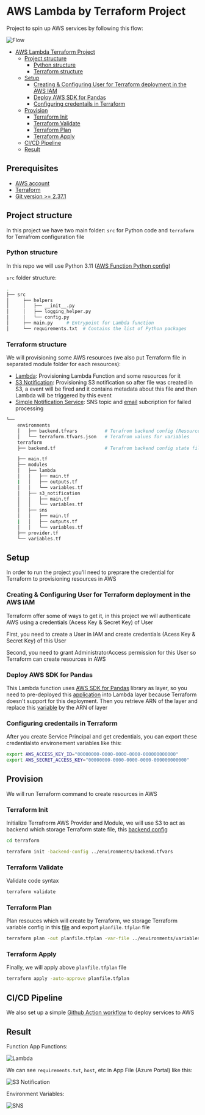 # AWS Lambda by Terraform Project

Project to spin up AWS services by following this flow:

![Flow](./assets/flow.png)

- [AWS Lambda Terraform Project](#aws-lambda-terraform-project)
  - [Project structure](#project-structure)
    - [Python structure](#python-structure)
    - [Terraform structure](#python-structure)
  - [Setup](#setup)
    - [Creating & Configuring User for Terraform deployment in the AWS IAM](#create-user)
    - [Deploy AWS SDK for Pandas](#cdeploy-aws-sdk-pandas)
    - [Configuring credentails in Terraform](#config-credentails-in-terraform)
  - [Provision](#provision)
    - [Terraform Init](#terraform-init)
    - [Terraform Validate](#terraform-validate)
    - [Terraform Plan](#terraform-plan)
    - [Terraform Apply](#terraform-apply)
  - [CI/CD Pipeline](#pipeline)
  - [Result](#result)

## Prerequisites

* [AWS account](https://aws.amazon.com/vi/free/)
* [Terraform](https://developer.hashicorp.com/terraform/tutorials/aws-get-started/install-cli)
* [Git version >= 2.37.1](https://github.com/git-guides/install-git)

## Project structure

In this project we have two main folder: `src` for Python code and `terraform` for Terrafrom configuration file

### Python structure

In this repo we will use Python 3.11 ([AWS Function Python config](./terraform/modules/lambda/main.tf#L143))

`src` folder structure:

```bash
.
├── src
│     ├── helpers                    
│     │   ├── __init__.py
│     │   ├── logging_helper.py
│     │   └── config.py
│     ├── main.py     # Entrypoint for Lambda function            
│     └── requirements.txt  # Contains the list of Python packages
```

### Terraform structure

We will provisioning some AWS resources (we also put Terraform file in separated module folder for each resources):

* [Lambda](./terraform/modules/lambda): Provisioning Lambda Function and some resources for it
* [S3 Notification](./terraform/modules/s3_notification): Provisioning S3 notification so after file was created in S3, a event will be fired and it contains metadata about this file and then Lambda will be triggered by this event
* [Simple Notification Service](./terraform/modules/sns): SNS topic and [email](./environments/variables.tfvar#L10) subcription for failed processing 

```bash
└── 
    environments
    │   ├── backend.tfvars          # Terafrom backend config (Resource group -> Storage Account -> container)
    │   └── terraform.tfvars.json   # Terafrom values for variables
    terraform
    ├── backend.tf                  # Terafrom backend config state file

    ├── main.tf
    ├── modules
    │   ├── lambda
    │   │   ├── main.tf
    |   │   ├── outputs.tf
    │   │   └── variables.tf
    │   ├── s3_notification
    │   │   ├── main.tf
    │   │   └── variables.tf
    │   ├── sns
    │   │   ├── main.tf
    |   │   ├── outputs.tf
    │   │   └── variables.tf
    ├── provider.tf
    └── variables.tf
```

## Setup

In order to run the project you'll need to preprare the credential for Terraform to provisioning resources in AWS

### Creating & Configuring User for Terraform deployment in the AWS IAM

Terraform offer some of ways to get it, in this project we will authenticate AWS using a credentials (Acess Key & Secret Key) of User

First, you need to create a User in IAM and create credentials (Acess Key & Secret Key) of this User

Second, you need to grant AdministratorAccess permission for this User so Terraform can create resources in AWS 

### Deploy AWS SDK for Pandas

This Lambda function uses [AWS SDK for Pandas](https://aws-sdk-pandas.readthedocs.io/en/stable/) library as layer, so you need to pre-deployed this [application](https://serverlessrepo.aws.amazon.com/applications/us-east-1/336392948345/aws-sdk-pandas-layer-py3-11) into Lambda layer because Terraform doesn't support for this deployment. Then you retrieve ARN of the layer and replace this [variable](./environments/variables.tfvar#L11) by the ARN of layer


### Configuring credentails in Terraform

After you create Service Principal and get credentials, you can export these credentialsto environement variables like this:

```bash
export AWS_ACCESS_KEY_ID="00000000-0000-0000-0000-000000000000"
export AWS_SECRET_ACCESS_KEY="00000000-0000-0000-0000-000000000000"
```

## Provision

We will run Terraform command to create resources in AWS
 
### Terraform Init
Initialize Terrafrorm AWS Provider and Module, we will use S3 to act as backend which storage Terraform state file, this [backend config](./environments/backend.tfvars)

```bash
cd terraform
```

```bash
terraform init -backend-config ../environments/backend.tfvars
```

### Terraform Validate

Validate code syntax

```bash
terraform validate
```

### Terraform Plan

Plan resouces which will create by Terraform, we storage Terraform variable config in this [file](./environments/variables.tfvars) and export `planfile.tfplan` file

```bash
terraform plan -out planfile.tfplan -var-file ../environments/variables.tfvars
```

### Terraform Apply

Finally, we will apply above `planfile.tfplan` file

```bash
terraform apply -auto-approve planfile.tfplan
```

## CI/CD Pipeline

We also set up a simple [Github Action workflow](./.github/workflows/pipeline.yml) to deploy services to AWS

## Result

Function App Functions:

![Lambda](./assets/lambda.png)

We can see `requirements.txt`, `host`, etc in App File (Azure Portal) like this:

![S3 Notification](./assets/s3_notification.png)

Environment Variables:

![SNS](./assets/sns.png)